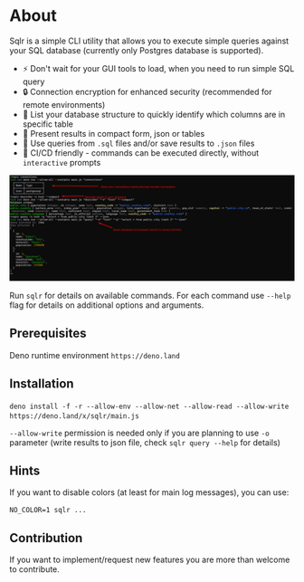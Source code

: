 # About

Sqlr is a simple CLI utility that allows you to execute simple queries against
your SQL database (currently only Postgres database is supported).

- :zap: Don't wait for your GUI tools to load, when you need to run simple SQL
  query
- :lock: Connection encryption for enhanced security (recommended for remote
  environments)
- :scroll: List your database structure to quickly identify which columns are in
  specific table
- :avocado: Present results in compact form, json or tables
- :file_folder: Use queries from `.sql` files and/or save results to `.json`
  files
- :abacus: CI/CD friendly - commands can be executed directly, without
  `interactive` prompts

![image](./sqlr.png)

Run `sqlr` for details on available commands. For each command use `--help` flag
for details on additional options and arguments.

## Prerequisites

Deno runtime environment `https://deno.land`

## Installation

`deno install -f -r --allow-env --allow-net --allow-read --allow-write https://deno.land/x/sqlr/main.js`

`--allow-write` permission is needed only if you are planning to use `-o`
parameter (write results to json file, check `sqlr query --help` for details)

## Hints

If you want to disable colors (at least for main log messages), you can use:

```
NO_COLOR=1 sqlr ...
```

## Contribution

If you want to implement/request new features you are more than welcome to
contribute.

